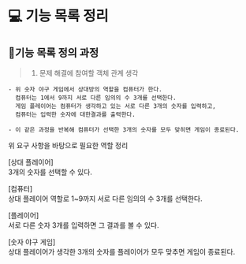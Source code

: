 # 💻 기능 목록 정리


## 📝기능 목록 정의 과정
> 1. 문제 해결에 참여할 객체 관계 생각

```text
- 위 숫자 야구 게임에서 상대방의 역할을 컴퓨터가 한다. 
  컴퓨터는 1에서 9까지 서로 다른 임의의 수 3개를 선택한다. 
  게임 플레이어는 컴퓨터가 생각하고 있는 서로 다른 3개의 숫자를 입력하고, 
  컴퓨터는 입력한 숫자에 대한결과를 출력한다.
  
- 이 같은 과정을 반복해 컴퓨터가 선택한 3개의 숫자를 모두 맞히면 게임이 종료된다.
```
위 요구 사항을 바탕으로 필요한 역할 정리

[상대 플레이어]
<br>
3개의 숫자를 선택할 수 있다.

[컴퓨터]
<br>
상대 플레이어 역할로 1~9까지 서로 다른 임의의 수 3개를 선택한다.

[플레이어]
<br>
서로 다른 숫자 3개를 입력하면 그 결과를 볼 수 있다.

[숫자 야구 게임]
<br>
상대 플레이어가 생각한 3개의 숫자를 플레이어가 모두 맞추면 게임이 종료된다.
